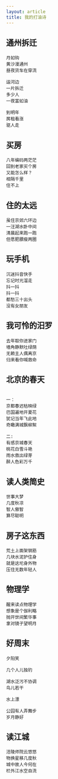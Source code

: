 ```yaml
---
layout: article
title: 我的打油诗
---
```



## 通州拆迁
```
月如钩
黄沙漫通州
昼夜货车在穿流

运河边
一片拆迁
多少人
一夜富如油

到明年
房租看涨
驱人走
```


## 买房
```
八年编码两茫茫
回到老家买个房
又能怎么样？
相隔千里 
住不上
```


## 住的太远
```
虽住京郊六环边
一汪湖水卧中间
清晨起来跑一跑
但愿肥膘瘦两圈
```


## 玩手机
```
沉迷抖音快手
忘记时光溜走
抖一抖
抖一抖
都愁三十出头
没有女朋友
```

## 我可怜的汨罗
```
去年取你进家门
墙角静默吐绿荫
无赖主人偶离京
归来看你喊救命
```

## 北京的春天
```

一：
京都春迟枯映绿
巴国遍地开夏花
犹记当年飞此地
奇瞰满城飘柳絮

二:
有感京城春天
桃花白雪斗艳
雨水救出绿芽
醉人色彩万千

```

## 读人类简史
```
世事大梦
几度秋凉
智人傲智
算尽聪明
```


## 房子这东西
```
荒土上面架钢筋
几块水泥护住身
就是这坨身外物
压住无数年轻人
```


## 物理学
```
醒来读点物理学
想象是个伽利略
抛开世间繁华事
拿对镜子望明月
```



## 好周末
```
夕阳笑

几个人儿独钓

湖水泛污不协调
鸟儿若干

水上漂

公园有人弄舞步
岁月静好
```

## 读江城
```
涪陵师院云悠悠
物换星移几度秋
城中故人今何在
栏外江水空自流
```